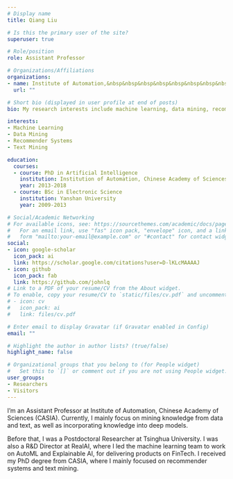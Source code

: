 ```yaml
---
# Display name
title: Qiang Liu

# Is this the primary user of the site?
superuser: true

# Role/position
role: Assistant Professor

# Organizations/Affiliations
organizations:
- name: Institute of Automation,&nbsp&nbsp&nbsp&nbsp&nbsp&nbsp&nbsp&nbsp Chinese Academy of Sciences
  url: ""

# Short bio (displayed in user profile at end of posts)
bio: My research interests include machine learning, data mining, recommender systems and AutoML.

interests:
- Machine Learning
- Data Mining
- Recommender Systems
- Text Mining

education:
  courses:
  - course: PhD in Artificial Intelligence
    institution: Institution of Automation, Chinese Academy of Sciences (CASIA)
    year: 2013-2018
  - course: BSc in Electronic Science
    institution: Yanshan University
    year: 2009-2013

# Social/Academic Networking
# For available icons, see: https://sourcethemes.com/academic/docs/page-builder/#icons
#   For an email link, use "fas" icon pack, "envelope" icon, and a link in the
#   form "mailto:your-email@example.com" or "#contact" for contact widget.
social:
- icon: google-scholar
  icon_pack: ai
  link: https://scholar.google.com/citations?user=D-lKLcMAAAAJ
- icon: github
  icon_pack: fab
  link: https://github.com/johnlq
# Link to a PDF of your resume/CV from the About widget.
# To enable, copy your resume/CV to `static/files/cv.pdf` and uncomment the lines below.
# - icon: cv
#   icon_pack: ai
#   link: files/cv.pdf

# Enter email to display Gravatar (if Gravatar enabled in Config)
email: ""

# Highlight the author in author lists? (true/false)
highlight_name: false

# Organizational groups that you belong to (for People widget)
#   Set this to `[]` or comment out if you are not using People widget.
user_groups:
- Researchers
- Visitors
---
```


I’m an Assistant Professor at Institute of Automation, Chinese Academy of Sciences (CASIA). Currently, I mainly focus on mining knowledge from data and text, as well as incorporating knowledge into deep models.

Before that, I was a Postdoctoral Researcher at Tsinghua University. I was also a R&D Director at RealAI, where I led the machine learning team to work on AutoML and Explainable AI, for delivering products on FinTech. I received my PhD degree from CASIA, where I mainly focused on recommender systems and text mining.
